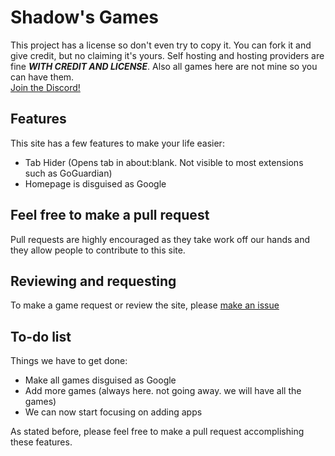 # Shadow's Games

This project has a license so don't even try to copy it. You can fork it and give credit, but no claiming it's yours. Self hosting and hosting providers are fine ***WITH CREDIT AND LICENSE***. Also all games here are not mine so you can have them.  
[Join the Discord!](https://discord.gg/ZdHBCFXdT3)

## Features

This site has a few features to make your life easier:
- Tab Hider (Opens tab in about:blank. Not visible to most extensions such as GoGuardian)
- Homepage is disguised as Google

## Feel free to make a pull request

Pull requests are highly encouraged as they take work off our hands and they allow people to contribute to this site.

## Reviewing and requesting
To make a game request or review the site, please [make an issue](https://github.com/shadowgmes/shadowgmes.github.io/issues/new/choose)

## To-do list

Things we have to get done:
- Make all games disguised as Google
- Add more games (always here. not going away. we will have all the games)  
- We can now start focusing on adding apps  
  
As stated before, please feel free to make a pull request accomplishing these features.
